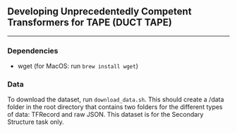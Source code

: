 ## Developing Unprecedentedly Competent Transformers for TAPE (DUCT TAPE)
---

### Dependencies

- wget (for MacOS: run `brew install wget`)

### Data

To download the dataset, run `download_data.sh`. This should create a /data folder in the root directory that contains two folders for the different types of data: TFRecord and raw JSON. This dataset is for the Secondary Structure task only.
